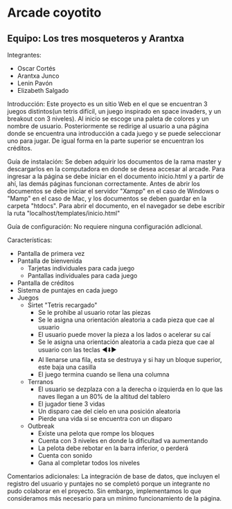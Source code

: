 # Arcade coyotito

<h2>Equipo: Los tres mosqueteros y Arantxa</h2>

Integrantes:
- Oscar Cortés
- Arantxa Junco
- Lenin Pavón
- Elizabeth Salgado

Introducción:
Este proyecto es un sitio Web en el que se encuentran 3 juegos distintos(un tetris difícil, un juego inspirado en space invaders, y un breakout con 3 niveles). Al inicio se escoge una paleta de colores y un nombre de usuario. Posteriormente se redirige al usuario a una página donde se encuentra una introducción a cada juego y se puede seleccionar uno para jugar. De igual forma en la parte superior se encuentran los créditos.

Guía de instalación:
Se deben adquirir los documentos de la rama master y descargarlos en la computadora en donde se desea accesar al arcade.
Para ingresar a la página se debe iniciar en el documento inicio.html y a partir de ahí, las demás páginas funcionan correctamente.
Antes de abrir los documentos se debe iniciar el servidor "Xampp" en el caso de Windows o "Mamp" en el caso de Mac, y los documentos se deben guardar en la carpeta "htdocs".
Para abrir el documento, en el navegador se debe escribir la ruta "localhost/templates/inicio.html"

Guía de configuración:
No requiere ninguna configuración adIcional.

Características:
- Pantalla de primera vez
- Pantalla de bienvenida
  - Tarjetas individuales para cada juego
  - Pantallas individuales para cada juego
- Pantalla de créditos
- Sistema de puntajes en cada juego
- Juegos
  - Sirtet "Tetris recargado"
    - Se le prohibe al usuario rotar las piezas
    - Se le asigna una orientación aleatoria a cada pieza que cae al usuario
    - El usuario puede mover la pieza a los lados o acelerar su caí
    - Se le asigna una orientación aleatoria a cada pieza que cae al usuario con las teclas :arrow_backward::arrow_down::arrow_forward:
    - Al llenarse una fila, esta se destruya y si hay un bloque superior, este baja una casilla
    - El juego termina cuando se llena una columna
  - Terranos 
    - El usuario se dezplaza con  a la derecha o izquierda en lo que las naves llegan a un 80% de la altitud del tablero
    - El jugador tiene 3 vidas
    - Un disparo cae del cielo en una posición aleatoria 
    - Pierde una vida si se encuentra con un disparo
  - Outbreak
    - Existe una pelota que rompe los bloques
    - Cuenta con 3 niveles en donde la dificultad va aumentando
    - La pelota debe rebotar en la barra inferior, o perderá
    - Cuenta con sonido
    - Gana al completar todos los niveles
    
Comentarios adicionales:
La integración de base de datos, que incluyen el registro del usuario y puntajes no se completó porque un integrante no pudo colaborar en el proyecto. Sin embargo, implementamos lo que consideramos más necesario para un mínimo funcionamiento de la página.
  

